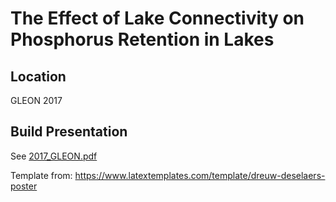 # The Effect of Lake Connectivity on Phosphorus Retention in Lakes

## Location 

GLEON 2017

## Build Presentation

See [2017_GLEON.pdf](2017_GLEON.pdf)

Template from: https://www.latextemplates.com/template/dreuw-deselaers-poster